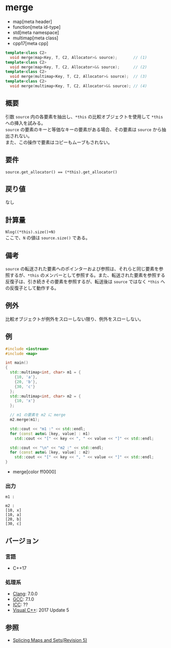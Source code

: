 # merge
* map[meta header]
* function[meta id-type]
* std[meta namespace]
* multimap[meta class]
* cpp17[meta cpp]

```cpp
template<class C2>
  void merge(map<Key, T, C2, Allocator>& source);       // (1)
template<class C2>
  void merge(map<Key, T, C2, Allocator>&& source);      // (2)
template<class C2>
  void merge(multimap<Key, T, C2, Allocator>& source);  // (3)
template<class C2>
  void merge(multimap<Key, T, C2, Allocator>&& source); // (4)
```

## 概要
引数 `source` 内の各要素を抽出し、`*this` の比較オブジェクトを使用して `*this` への挿入を試みる。  
`source` の要素のキーと等価なキーの要素がある場合、その要素は `source` から抽出されない。  
また、この操作で要素はコピーもムーブもされない。


## 要件
`source.get_­allocator() == (*this).get_­allocator()`


## 戻り値
なし


## 計算量
`Nlog((*this).size()+N)`  
ここで、`N` の値は `source.size()` である。


## 備考
`source` の転送された要素へのポインターおよび参照は、それらと同じ要素を参照するが、`*this` のメンバーとして参照する。また、転送された要素を参照する反復子は、引き続きその要素を参照するが、転送後は `source` ではなく `*this` への反復子として動作する。


## 例外 
比較オブジェクトが例外をスローしない限り、例外をスローしない。


## 例
```cpp example
#include <iostream>
#include <map>

int main()
{
  std::multimap<int, char> m1 = {
    {10, 'a'},
    {20, 'b'},
    {30, 'c'}
  };
  std::multimap<int, char> m2 = {
    {10, 'x'}
  };

  // m1 の要素を m2 に merge
  m2.merge(m1);

  std::cout << "m1 :" << std::endl;
  for (const auto& [key, value] : m1)
    std::cout << "[" << key << ", " << value << "]" << std::endl;

  std::cout << "\n" << "m2 :" << std::endl;
  for (const auto& [key, value] : m2)
    std::cout << "[" << key << ", " << value << "]" << std::endl;
}
```
* merge[color ff0000]

### 出力
```
m1 :

m2 :
[10, x]
[10, a]
[20, b]
[30, c]
```


## バージョン
### 言語
- C++17

### 処理系
- [Clang](/implementation.md#clang): 7.0.0
- [GCC](/implementation.md#gcc): 7.1.0
- [ICC](/implementation.md#icc): ??
- [Visual C++](/implementation.md#visual_cpp): 2017 Update 5


## 参照
- [Splicing Maps and Sets(Revision 5)](http://www.open-std.org/jtc1/sc22/wg21/docs/papers/2016/p0083r3.pdf)
